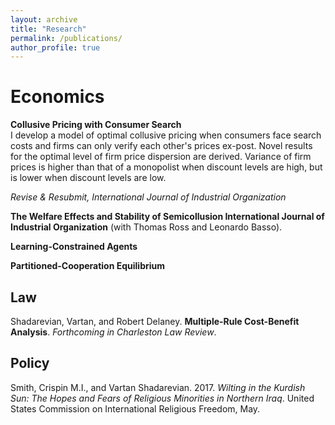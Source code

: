 ```yaml
---
layout: archive
title: "Research"
permalink: /publications/
author_profile: true
---
```



# Economics

**Collusive Pricing with Consumer Search**  
I develop a model of optimal collusive pricing when consumers face search costs and firms can only verify each other's prices ex-post. Novel results for the optimal level of firm price dispersion are derived. Variance of firm prices is higher than that of a monopolist when discount levels are high, but is lower when discount levels are low.

*Revise & Resubmit, International Journal of Industrial Organization*

**The Welfare Effects and Stability of Semicollusion International Journal of Industrial Organization**  (with Thomas Ross and Leonardo Basso).

**Learning-Constrained Agents** 

**Partitioned-Cooperation Equilibrium** 

## Law

Shadarevian, Vartan, and Robert Delaney. **Multiple-Rule Cost-Benefit Analysis**. *Forthcoming in Charleston Law Review*.

## Policy

Smith, Crispin M.I., and Vartan Shadarevian. 2017. *Wilting in the Kurdish Sun: The Hopes and Fears of Religious Minorities in Northern Iraq*. United States Commission on International Religious Freedom, May.
